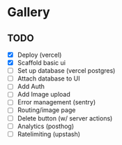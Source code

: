 # Gallery

## TODO

- [x] Deploy (vercel)
- [x] Scaffold basic ui
- [ ] Set up database (vercel postgres)
- [ ] Attach database to UI
- [ ] Add Auth
- [ ] Add Image upload
- [ ] Error management (sentry)
- [ ] Routing/image page 
- [ ] Delete button (w/ server actions)
- [ ] Analytics (posthog)
- [ ] Ratelimiting (upstash)
